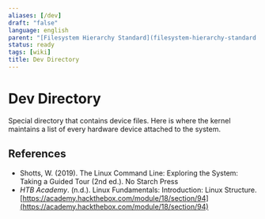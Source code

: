 ```yaml
---
aliases: [/dev]
draft: "false"
language: english
parent: "[Filesystem Hierarchy Standard](filesystem-hierarchy-standard.md)"
status: ready
tags: [wiki]
title: Dev Directory
---
```


# Dev Directory

Special directory that contains device files. Here is where the kernel maintains a list of every hardware device attached to the system.

## References

- Shotts, W. (2019). <span class="reference-title">The Linux Command Line: Exploring the System: Taking a Guided Tour (2nd ed.)</span>. No Starch Press
- _HTB Academy_. (n.d.). <span class="reference-title">Linux Fundamentals: Introduction: Linux Structure</span>. [https://academy.hackthebox.com/module/18/section/94](https://academy.hackthebox.com/module/18/section/94)
